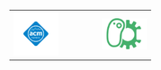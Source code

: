 <table align="center">
  <tr>
    <td align="center">
      <a href="https://acmupatras.acm.org/" target="_blank">
        <img src="https://raw.githubusercontent.com/EgwDean/assets/main/logos/acm.png" width="80" alt="ACM Logo">
      </a>
    </td>
    <td width="50"></td> <!-- Adds space between logos -->
    <td align="center">
      <a href="https://igem.org/" target="_blank">
        <img src="https://raw.githubusercontent.com/EgwDean/assets/main/logos/igem.png" width="80" alt="IGEM Logo">
      </a>
    </td>
  </tr>
</table>
